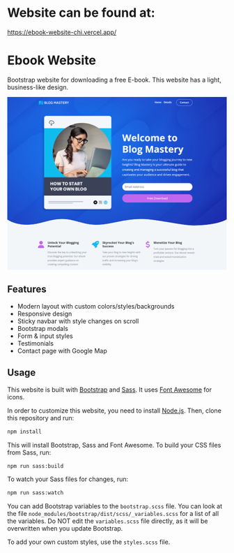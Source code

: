 # Website can be found at:
https://ebook-website-chi.vercel.app/

# Ebook Website

Bootstrap website for downloading a free E-book. This website has a light, business-like design.

<img src="./images/screen.png"  />

## Features

- Modern layout with custom colors/styles/backgrounds
- Responsive design
- Sticky navbar with style changes on scroll
- Bootstrap modals
- Form & input styles
- Testimonials
- Contact page with Google Map

## Usage

This website is built with [Bootstrap](https://getbootstrap.com/) and [Sass](https://sass-lang.com/). It uses [Font Awesome](https://fontawesome.com/) for icons.

In order to customize this website, you need to install [Node.js](https://nodejs.org/en/). Then, clone this repository and run:

```bash
npm install
```

This will install Bootstrap, Sass and Font Awesome. To build your CSS files from Sass, run:

```bash
npm run sass:build
```

To watch your Sass files for changes, run:

```bash
npm run sass:watch
```

You can add Bootstrap variables to the `bootstrap.scss` file. You can look at the file `node_modules/bootstrap/dist/scss/_variables.scss` for a list of all the variables. Do NOT edit the `variables.scss` file directly, as it will be overwritten when you update Bootstrap.

To add your own custom styles, use the `styles.scss` file.
